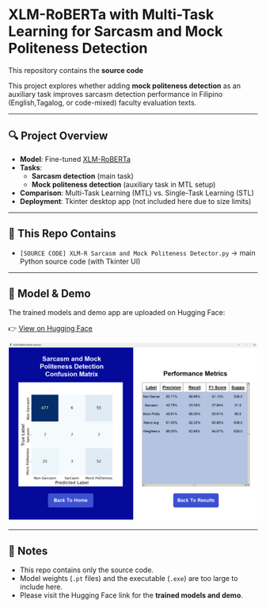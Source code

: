 # XLM-RoBERTa with Multi-Task Learning for Sarcasm and Mock Politeness Detection

This repository contains the **source code** 

This project explores whether adding **mock politeness detection** as an auxiliary task improves sarcasm detection performance in Filipino (English,Tagalog, or code-mixed) faculty evaluation texts.

---

## 🔍 Project Overview
- **Model**: Fine-tuned [XLM-RoBERTa](https://huggingface.co/docs/transformers/model_doc/xlm-roberta)  
- **Tasks**:
  - **Sarcasm detection** (main task)  
  - **Mock politeness detection** (auxiliary task in MTL setup)  
- **Comparison**: Multi-Task Learning (MTL) vs. Single-Task Learning (STL)  
- **Deployment**: Tkinter desktop app (not included here due to size limits)

---

## 📂 This Repo Contains
- `[SOURCE CODE] XLM-R Sarcasm and Mock Politeness Detector.py` → main Python source code (with Tkinter UI)

---

## 🤗 Model & Demo

The trained models and demo app are uploaded on Hugging Face:  

👉 [View on Hugging Face](https://huggingface.co/Bubbli/XLM-R-Sarcasm-MockPoliteness-Detection)  


![App Screenshot](Screenshots/Screenshot%20-%20Confusion%20Matrix%20Page.png)


---

## 📌 Notes
- This repo contains only the source code.  
- Model weights (`.pt` files) and the executable (`.exe`) are too large to include here.  
- Please visit the Hugging Face link for the **trained models and demo**.  
